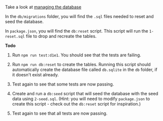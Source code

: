 Take a look at
[managing the database](https://tech-docs.corndel.com/express/managing-the-database)

In the `db/migrations` folder, you will find the `.sql` files needed to reset
and seed the database.

In `package.json`, you will find the `db:reset` script. This script will run the
`1-reset.sql` file to drop and recreate the tables.

**Todo**

1. Run `npm run test:d1e1`. You should see that the tests are failing.

2. Run `npm run db:reset` to create the tables. Running this script should
   automatically create the database file called `db.sqlite` in the `db` folder,
   if it doesn't exist already.

3. Test again to see that some tests are now passing.

4. Create and run a `db:seed` script that will seed the database with the seed
   data using `2-seed.sql`. (Hint: you will need to modify `package.json` to
   create this script - check out the `db:reset` script for inspiration.)

5. Test again to see that all tests are now passing.
